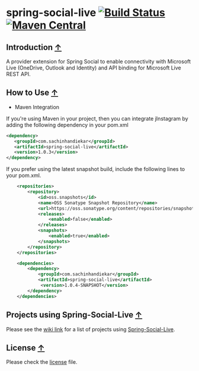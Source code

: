 # spring-social-live [![Build Status](https://travis-ci.org/sachin-handiekar/spring-social-live.svg)](https://travis-ci.org/sachin-handiekar/spring-social-live) [![Maven Central](https://img.shields.io/maven-central/v/com.sachinhandiekar/spring-social-live.svg)](https://img.shields.io/maven-central/v/com.sachinhandiekar/spring-social-live.svg) 

## <a name="introduction">Introduction</a> [&#8593;](#toc)

A provider extension for Spring Social to enable connectivity with Microsoft Live (OneDrive, Outlook and Identity)  and API binding for Microsoft Live REST API.

## <a name="how-to-use">How to Use</a> [&#8593;](#toc)

* Maven Integration

If you're using Maven in your project, then you can integrate jInstagram by adding the following dependency in your pom.xml
	
```xml
<dependency>
   <groupId>com.sachinhandiekar</groupId>
   <artifactId>spring-social-live</artifactId>
   <version>1.0.3</version>
</dependency>
```

If you prefer using the latest snapshot build, include the following lines to your pom.xml.
	
```xml
    <repositories>
        <repository>
            <id>oss.snapshots</id>
            <name>OSS Sonatype Snapshot Repository</name>
            <url>https://oss.sonatype.org/content/repositories/snapshots/</url>
            <releases>
                <enabled>false</enabled>
            </releases>
            <snapshots>
                <enabled>true</enabled>
            </snapshots>
        </repository>
    </repositories>

    <dependencies>
        <dependency>
            <groupId>com.sachinhandiekar</groupId>
            <artifactId>spring-social-live</artifactId>
             <version>1.0.4-SNAPSHOT</version>
        </dependency>
    </dependencies>
```
        

## <a name="projects-using-spring-social-live">Projects using Spring-Social-Live</a> [&#8593;](#toc)

Please see the [wiki link](https://github.com/sachin-handiekar/spring-social-live/wiki/Projects-using-Spring-Social-Live) for a list of projects using [Spring-Social-Live](https://github.com/sachin-handiekar/spring-social-live).

## <a name="license">License</a> [&#8593;](#toc)

Please check the [license](https://github.com/sachin-handiekar/spring-social-live/blob/master/LICENSE) file.

